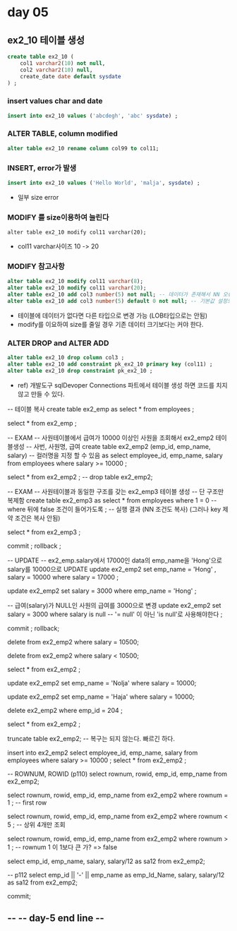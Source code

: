 day 05
======

## ex2_10 테이블 생성
```sql
create table ex2_10 (
	col1 varchar2(10) not null,
	col2 varchar2(10) null,
	create_date date default sysdate
) ;
```

### insert values char and date
```sql
insert into ex2_10 values ('abcdegh', 'abc' sysdate) ;
```

### ALTER TABLE, column modified
```sql
alter table ex2_10 rename column col99 to col11;
```

### INSERT, error가 발생
```sql
insert into ex2_10 values ('Hello World', 'malja', sysdate) ;
```
 * 일부 size error

### MODIFY 를 size이용하여 늘린다
```
alter table ex2_10 modify col11 varchar(20);
```
* col11 varchar사이즈 10 -> 20

### MODIFY 참고사항
```sql
alter table ex2_10 modify col11 varchar(8);
alter table ex2_10 modify col11 varchar(20);
alter table ex2_10 add col3 number(5) not null; -- 데이터가 존재해서 NN 오류
alter table ex2_10 add col3 number(5) default 0 not null; -- 기본값 설정으로 해결
```
* 테이블에 데이터가 없다면 다른 타입으로 변경 가능 (LOB타입으로는 안됨)
* modify를 이요하여 size를 줄일 경우 기존 데이터 크기보다는 커야 한다.

### ALTER DROP and ALTER ADD
```sql
alter table ex2_10 drop column col3 ;
alter table ex2_10 add constraint pk_ex2_10 primary key (col11) ;
alter table ex2_10 drop constraint pk_ex2_10 ;
```

* ref) 개발도구 sqlDevoper Connections 파트에서 테이블 생성 하면 코드를 치지 않고 만들 수 있다.


-- 테이블 복사
create table ex2_emp as
select * from employees ;

select * from ex2_emp ;


-- EXAM
-- 사원테이블에서 급여가 10000 이상인 사원을 조회해서 ex2_emp2 테이블생성
-- 사번, 사원명, 급여 
create table ex2_emp2 (emp_id, emp_name, salary) -- 컬러명을 지정 할 수 있음
as
select employee_id, emp_name, salary
	from employees 
	where salary >= 10000
;

select * from ex2_emp2 ;
-- drop table ex2_emp2;


-- EXAM
-- 사원테이블과 동일한 구조를 갖는 ex2_emp3 테이블 생성
-- 단 구조만 복제함 
create table ex2_emp3 as
select * from employees
	where 1 = 0 -- where 뒤에 false 조건이 들어가도록
;
-- 실행 결과 (NN 조건도 복사) (그러나 key 제약 조건은 복사 안됨)

select * from ex2_emp3 ;

commit ;
rollback ;

-- UPDATE 
-- ex2_emp.salary에서 17000인 data의 emp_name을 'Hong'으로 salary를 10000으로 UPDATE
update ex2_emp2
	set emp_name = 'Hong' ,
		salary = 10000
where salary = 17000
;

update ex2_emp2
	set salary = 3000
where emp_name = 'Hong' 
;

-- 급여(salary)가 NULL인 사원의 급여를 3000으로 변경
update ex2_emp2
	set salary = 3000
where salary is null 	-- '= null' 이 아닌 'is null'로 사용해야한다
;	

commit ;
rollback;

delete from ex2_emp2
where salary = 10500;

delete from ex2_emp2
where salary < 10500;

select * from ex2_emp2 ;

update ex2_emp2
	set emp_name = 'Nolja'
where salary = 10000;

update ex2_emp2
	set emp_name = 'Haja'
where salary = 10000;

delete ex2_emp2 where emp_id = 204 ;

select * from ex2_emp2 ;

truncate table ex2_emp2; -- 복구는 되지 않는다. 빠르긴 하다.


insert into ex2_emp2
select employee_id, emp_name, salary
	from employees 
	where salary >= 10000
;
select * from ex2_emp2 ;

-- ROWNUM, ROWID (p110)
select rownum, rowid, emp_id, emp_name from ex2_emp2;


select rownum, rowid, emp_id, emp_name
from ex2_emp2
where rownum = 1 ; -- first row

select rownum, rowid, emp_id, emp_name
from ex2_emp2
where rownum < 5 ; -- 상위 4개만 조회

select rownum, rowid, emp_id, emp_name
from ex2_emp2
where rownum > 1 ; -- rownum 1 이 1보다 큰 가? => false

select emp_id, emp_name, salary, salary/12 as sa12
	from ex2_emp2;

-- p112
select emp_id || '-' || emp_name as emp_Id_Name, salary, salary/12 as sa12
	from ex2_emp2;

commit;

--
-- day-5 end line --
--

